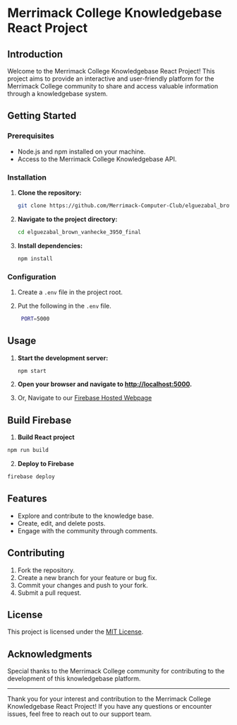# Merrimack College Knowledgebase React Project

## Introduction

Welcome to the Merrimack College Knowledgebase React Project! This project aims to provide an interactive and user-friendly platform for the Merrimack College community to share and access valuable information through a knowledgebase system.

## Getting Started

### Prerequisites

- Node.js and npm installed on your machine.
- Access to the Merrimack College Knowledgebase API.

### Installation

1. **Clone the repository:**
    ```bash
    git clone https://github.com/Merrimack-Computer-Club/elguezabal_brown_vanhecke_3950_final
    ```

2. **Navigate to the project directory:**
    ```bash
    cd elguezabal_brown_vanhecke_3950_final
    ```

3. **Install dependencies:**
    ```bash
    npm install
    ```

### Configuration

1. Create a `.env` file in the project root.

3. Put the following in the `.env` file.
   ```bash
    PORT=5000
   ```

## Usage

1. **Start the development server:**
    ```bash
    npm start
    ```

2. **Open your browser and navigate to [http://localhost:5000](http://localhost:5000).**

3. Or, Navigate to our [Firebase Hosted Webpage]()

## Build Firebase

1. **Build React project**
```bash
npm run build
```

2. **Deploy to Firebase**
```bash
firebase deploy
```

## Features

- Explore and contribute to the knowledge base.
- Create, edit, and delete posts.
- Engage with the community through comments.

## Contributing

1. Fork the repository.
2. Create a new branch for your feature or bug fix.
3. Commit your changes and push to your fork.
4. Submit a pull request.

## License

This project is licensed under the [MIT License](LICENSE).

## Acknowledgments

Special thanks to the Merrimack College community for contributing to the development of this knowledgebase platform.

---

Thank you for your interest and contribution to the Merrimack College Knowledgebase React Project! If you have any questions or encounter issues, feel free to reach out to our support team.
